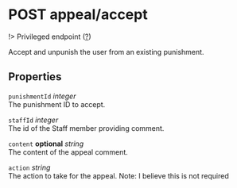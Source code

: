 # <span class="badge badge-light">POST</span> <span class="badge badge-light">appeal/accept</span>

!> Privileged endpoint ([?](privileged.md))

Accept and unpunish the user from an existing punishment.

## Properties

`punishmentId` *integer*  
The punishment ID to accept.

`staffId` *integer*  
The id of the Staff member providing comment.

`content` **optional** *string*  
The content of the appeal comment.

`action` *string*  
The action to take for the appeal. Note: I believe this is not required

